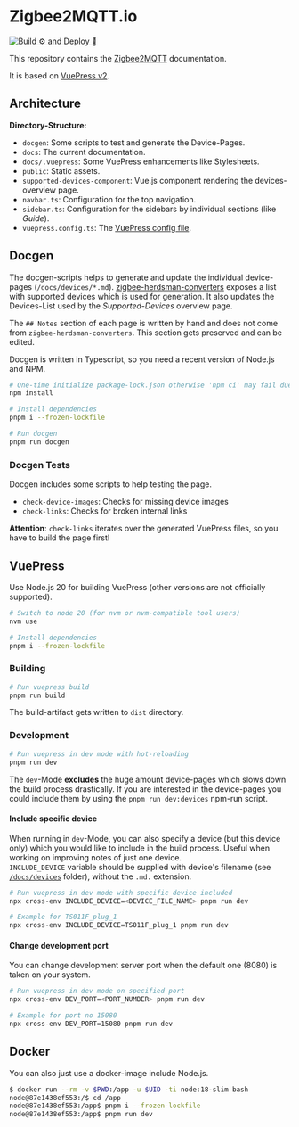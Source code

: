 # Zigbee2MQTT.io

[![Build ⚙ and Deploy 🚀 ](https://github.com/Koenkk/zigbee2mqtt.io/actions/workflows/build-deploy.yml/badge.svg)](https://github.com/Koenkk/zigbee2mqtt.io/actions/workflows/build-deploy.yml)

This repository contains the [Zigbee2MQTT](https://zigbee2mqtt.io) documentation.

It is based on [VuePress v2](https://v2.vuepress.vuejs.org/).

## Architecture

**Directory-Structure:**

- `docgen`: Some scripts to test and generate the Device-Pages.
- `docs`: The current documentation.
- `docs/.vuepress`: Some VuePress enhancements like Stylesheets.
- `public`: Static assets.
- `supported-devices-component`: Vue.js component rendering the devices-overview page.
- `navbar.ts`: Configuration for the top navigation.
- `sidebar.ts`: Configuration for the sidebars by individual sections (like _Guide_).
- `vuepress.config.ts`: The [VuePress config file](https://v2.vuepress.vuejs.org/reference/config.html).

## Docgen

The docgen-scripts helps to generate and update the individual device-pages (`/docs/devices/*.md`).
[zigbee-herdsman-converters](https://github.com/Koenkk/zigbee-herdsman-converters) exposes a list with supported devices which is used for generation. It also updates the Devices-List used by the _Supported-Devices_ overview page.

The `## Notes` section of each page is written by hand and does not come from `zigbee-herdsman-converters`. This section gets preserved and can be edited.

Docgen is written in Typescript, so you need a recent version of Node.js and NPM.

```bash
# One-time initialize package-lock.json otherwise 'npm ci' may fail due tu dependancies
npm install

# Install dependencies
pnpm i --frozen-lockfile

# Run docgen
pnpm run docgen
```

### Docgen Tests

Docgen includes some scripts to help testing the page.

- `check-device-images`: Checks for missing device images
- `check-links`: Checks for broken internal links

**Attention**: `check-links` iterates over the generated VuePress files, so you have to build the page first!

## VuePress

Use Node.js 20 for building VuePress (other versions are not officially supported).

```bash
# Switch to node 20 (for nvm or nvm-compatible tool users)
nvm use

# Install dependencies
pnpm i --frozen-lockfile
```

### Building

```bash
# Run vuepress build
pnpm run build
```

The build-artifact gets written to `dist` directory.

### Development

```bash
# Run vuepress in dev mode with hot-reloading
pnpm run dev
```

The `dev`-Mode **excludes** the huge amount device-pages which slows down the build process drastically.
If you are interested in the device-pages you could include them by using the `pnpm run dev:devices` npm-run script.

#### Include specific device

When running in `dev`-Mode, you can also specify a device (but this device only) which you would like to include in the build process.
Useful when working on improving notes of just one device.  
`INCLUDE_DEVICE` variable should be supplied with device's filename (see [`/docs/devices`](/docs/devices/) folder), without the `.md.` extension.

```bash
# Run vuepress in dev mode with specific device included
npx cross-env INCLUDE_DEVICE=<DEVICE_FILE_NAME> pnpm run dev

# Example for TS011F_plug_1
npx cross-env INCLUDE_DEVICE=TS011F_plug_1 pnpm run dev
```

#### Change development port

You can change development server port when the default one (8080) is taken on your system.

```bash
# Run vuepress in dev mode on specified port
npx cross-env DEV_PORT=<PORT_NUMBER> pnpm run dev

# Example for port no 15080
npx cross-env DEV_PORT=15080 pnpm run dev
```

## Docker

You can also just use a docker-image include Node.js.

```bash
$ docker run --rm -v $PWD:/app -u $UID -ti node:18-slim bash
node@87e1438ef553:/$ cd /app
node@87e1438ef553:/app$ pnpm i --frozen-lockfile
node@87e1438ef553:/app$ pnpm run dev
```
